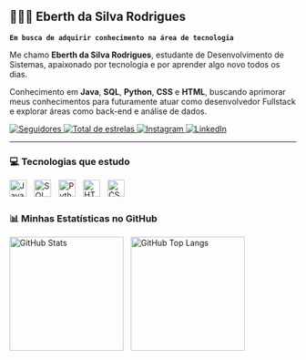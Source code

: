 

## 🧑🏾‍💻 Eberth da Silva Rodrigues

**`Em busca de adquirir conhecimento na área de tecnologia`**

Me chamo **Eberth da Silva Rodrigues**, estudante de Desenvolvimento de Sistemas, apaixonado por tecnologia e por aprender algo novo todos os dias.  

Conhecimento em **Java**, **SQL**, **Python**, **CSS** e **HTML**, buscando aprimorar meus conhecimentos para futuramente atuar como desenvolvedor Fullstack e explorar áreas como back-end e análise de dados.

<p align="left">
<a href="https://github.com/Eberrth44?tab=followers">
        <img 
            alt="Seguidores" 
            title="Seguidores no GitHub" 
            src="https://custom-icon-badges.demolab.com/github/followers/Eberrth44?color=236ad3&labelColor=1155ba&style=for-the-badge&logo=github&label=Seguidores&logoColor=white"
     />
</a>
<a href="https://github.com/Eberrth44?tab=repositories&sort=stargazers">
        <img 
            alt="Total de estrelas" 
            title="Total de estrelas no GitHub" 
            src="https://custom-icon-badges.demolab.com/github/stars/Eberrth44?color=55960c&style=for-the-badge&labelColor=488207&logo=star&label=Estrelas"
        />
</a>
<a href="https://www.instagram.com/eberth_4/?next=%2F" target="_blank">
        <img
          alt="Instagram" 
          title="Me siga no Instagram"
          src="https://img.shields.io/badge/-Instagram-%23E4405F?style=for-the-badge&logo=instagram&logoColor=white">
</a>
<a href="https://www.linkedin.com/in/eberth-silva-59464525b/" target="_blank">
        <img 
          alt="LinkedIn" 
          title="Se conecte comigo no LinkedIn"
          src="https://img.shields.io/badge/-LinkedIn-%230077B5?style=for-the-badge&logo=linkedin&logoColor=white">
</a>
</p>

---

### 💻 Tecnologias que estudo

<img align="left" alt="Java" title="Java" width="30px" style="padding-right: 10px;" src="https://cdn.jsdelivr.net/gh/devicons/devicon@latest/icons/java/java-plain.svg" />
<img align="left" alt="SQL" title="SQL" width="30px" style="padding-right: 10px;" src="https://cdn.jsdelivr.net/gh/devicons/devicon@latest/icons/mysql/mysql-original.svg" />
<img align="left" alt="Python" title="Python" width="30px" style="padding-right: 10px;" src="https://cdn.jsdelivr.net/gh/devicons/devicon@latest/icons/python/python-original.svg" />
<img align="left" alt="HTML" title="HTML" width="30px" style="padding-right: 10px;" src="https://cdn.jsdelivr.net/gh/devicons/devicon@latest/icons/html5/html5-original.svg" />
<img align="left" alt="CSS" title="CSS" width="30px" style="padding-right: 10px;" src="https://cdn.jsdelivr.net/gh/devicons/devicon@latest/icons/css3/css3-original.svg" />

<br/>
<br/>

### 📊 Minhas Estatísticas no GitHub

<p>
  <img align="left" alt="GitHub Stats" height="200" style="padding-right: 10px;" src="https://github-readme-stats.vercel.app/api?username=Eberrth44&show_icons=true&theme=dark&include_all_commits=true&locale=pt-br" />
  <img align="left" alt="GitHub Top Langs" height="200" style="padding-right: 10px;" src="https://github-readme-stats.vercel.app/api/top-langs/?username=Eberrth44&theme=dark&layout=compact&custom_title=Tecnologias&langs_count=5" />
</p>
